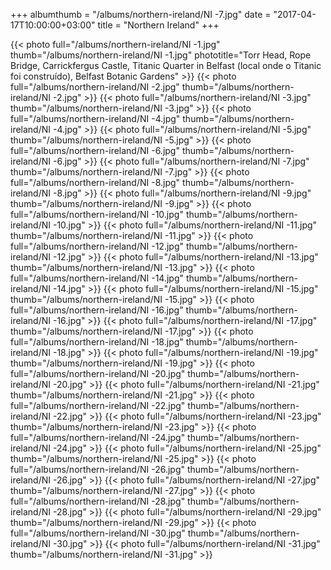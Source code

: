 +++
albumthumb = "/albums/northern-ireland/NI -7.jpg"
date = "2017-04-17T10:00:00+03:00"
title = "Northern Ireland"
+++

{{< photo full="/albums/northern-ireland/NI -1.jpg" thumb="/albums/northern-ireland/NI -1.jpg" 
phototitle="Torr Head, Rope Bridge, Carrickfergus Castle, Titanic Quarter in Belfast (local onde o Titanic foi construído), Belfast Botanic Gardens" >}}
{{< photo full="/albums/northern-ireland/NI -2.jpg" 
         thumb="/albums/northern-ireland/NI -2.jpg"  >}}
{{< photo full="/albums/northern-ireland/NI -3.jpg" 
         thumb="/albums/northern-ireland/NI -3.jpg"  >}}
{{< photo full="/albums/northern-ireland/NI -4.jpg" 
         thumb="/albums/northern-ireland/NI -4.jpg"  >}}
{{< photo full="/albums/northern-ireland/NI -5.jpg" 
         thumb="/albums/northern-ireland/NI -5.jpg"  >}}
{{< photo full="/albums/northern-ireland/NI -6.jpg" 
         thumb="/albums/northern-ireland/NI -6.jpg"  >}}
{{< photo full="/albums/northern-ireland/NI -7.jpg" 
         thumb="/albums/northern-ireland/NI -7.jpg"  >}}
{{< photo full="/albums/northern-ireland/NI -8.jpg" 
         thumb="/albums/northern-ireland/NI -8.jpg"  >}}
{{< photo full="/albums/northern-ireland/NI -9.jpg" 
         thumb="/albums/northern-ireland/NI -9.jpg"  >}}
{{< photo full="/albums/northern-ireland/NI -10.jpg" 
         thumb="/albums/northern-ireland/NI -10.jpg"  >}}
{{< photo full="/albums/northern-ireland/NI -11.jpg" 
         thumb="/albums/northern-ireland/NI -11.jpg"  >}}
{{< photo full="/albums/northern-ireland/NI -12.jpg" 
         thumb="/albums/northern-ireland/NI -12.jpg"  >}}
{{< photo full="/albums/northern-ireland/NI -13.jpg" 
         thumb="/albums/northern-ireland/NI -13.jpg"  >}}
{{< photo full="/albums/northern-ireland/NI -14.jpg" 
         thumb="/albums/northern-ireland/NI -14.jpg"  >}}
{{< photo full="/albums/northern-ireland/NI -15.jpg" 
         thumb="/albums/northern-ireland/NI -15.jpg"  >}}
{{< photo full="/albums/northern-ireland/NI -16.jpg" 
         thumb="/albums/northern-ireland/NI -16.jpg"  >}}
{{< photo full="/albums/northern-ireland/NI -17.jpg" 
         thumb="/albums/northern-ireland/NI -17.jpg"  >}}
{{< photo full="/albums/northern-ireland/NI -18.jpg" 
         thumb="/albums/northern-ireland/NI -18.jpg"  >}}
{{< photo full="/albums/northern-ireland/NI -19.jpg" 
         thumb="/albums/northern-ireland/NI -19.jpg"  >}}
{{< photo full="/albums/northern-ireland/NI -20.jpg" 
         thumb="/albums/northern-ireland/NI -20.jpg"  >}}
{{< photo full="/albums/northern-ireland/NI -21.jpg" 
         thumb="/albums/northern-ireland/NI -21.jpg"  >}}
{{< photo full="/albums/northern-ireland/NI -22.jpg" 
         thumb="/albums/northern-ireland/NI -22.jpg"  >}}
{{< photo full="/albums/northern-ireland/NI -23.jpg" 
         thumb="/albums/northern-ireland/NI -23.jpg"  >}}
{{< photo full="/albums/northern-ireland/NI -24.jpg" 
         thumb="/albums/northern-ireland/NI -24.jpg"  >}}
{{< photo full="/albums/northern-ireland/NI -25.jpg" 
         thumb="/albums/northern-ireland/NI -25.jpg"  >}}
{{< photo full="/albums/northern-ireland/NI -26.jpg" 
         thumb="/albums/northern-ireland/NI -26.jpg"  >}}
{{< photo full="/albums/northern-ireland/NI -27.jpg" 
         thumb="/albums/northern-ireland/NI -27.jpg"  >}}
{{< photo full="/albums/northern-ireland/NI -28.jpg" 
         thumb="/albums/northern-ireland/NI -28.jpg"  >}}
{{< photo full="/albums/northern-ireland/NI -29.jpg" 
         thumb="/albums/northern-ireland/NI -29.jpg"  >}}
{{< photo full="/albums/northern-ireland/NI -30.jpg" 
         thumb="/albums/northern-ireland/NI -30.jpg"  >}}
{{< photo full="/albums/northern-ireland/NI -31.jpg" 
         thumb="/albums/northern-ireland/NI -31.jpg"  >}}
